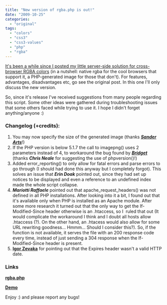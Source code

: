 ```yaml
---
title: "New version of rgba.php is out!"
date: "2009-10-25"
categories:
  - "original"
tags:
  - "colors"
  - "css3"
  - "css3-values"
  - "php"
  - "rgba"
---
```


[It's been a while since I posted my little server-side solution for cross-browser RGBA colors](http://lea.verou.me/2009/02/bulletproof-cross-browser-rgba-backgrounds/) (in a nutshell: native rgba for the cool browsers that support it, a PHP-generated image for those that don't). For features, advantages, disadvantages etc, go see the original post. In this one I'll only discuss the new version.

So, since it's release I've received suggestions from many people regarding this script. Some other ideas were gathered during troubleshooting issues that some others faced while trying to use it. I hope I didn't forget anything/anyone :)

### Changelog (+credits):

1. You may now specify the size of the generated image (thanks _**[Sander Arts](http://lea.verou.me/2009/02/bulletproof-cross-browser-rgba-backgrounds/#comment-122)**_!)
2. If the PHP version is below 5.1.7 the call to imagepng() uses 2 parameters instead of 4, to workaround the bug found by _**[Bridget](http://lea.verou.me/2009/02/bulletproof-cross-browser-rgba-backgrounds/#comment-103)**_ (thanks **_Chris Neale_** for suggesting the use of phpversion()!)
3. Added error\_reporting() to only allow for fatal errors and parse errors to go through (I should had done this anyway but I completely forgot). This solves an issue that **_Erin Doak_** pointed out, since they had set up notices to be displayed and even a reference to an undefined index made the whole script collapse.
4. _**Mariotti Raffaele**_ pointed out that apache\_request\_headers() was not defined in all PHP installations. After looking into it a bit, I found out that it's available only when PHP is installed as an Apache module. After some more research it turned out that the only way to get the If-Modified-Since header otherwise is an .htaccess, so I  ruled that out (It would complicate the workaround I think and I doubt all hosts allow .htaccess (?). On the other hand, an .htacess would also allow for some URL rewriting goodness... Hmmm... Should I consider this?). So, if the function is not available, it serves the file with an 200 response code every time, instead of just sending a 304 response when the If-Modified-Since header is present.
5. [**Igor Zevaka**](http://lea.verou.me/2009/10/new-version-of-rgba-php-is-out/#comment-893) for pointing out that the Expires header wasn't a valid HTTP date.

### Links

**[rgba.php](uploads/rgba.zip)**

**[Demo](http://lea.verou.me/wp-content/themes/leaverou/images/rgba.php?r=255&g=0&b=100&a=80)**

Enjoy :) and please report any bugs!
